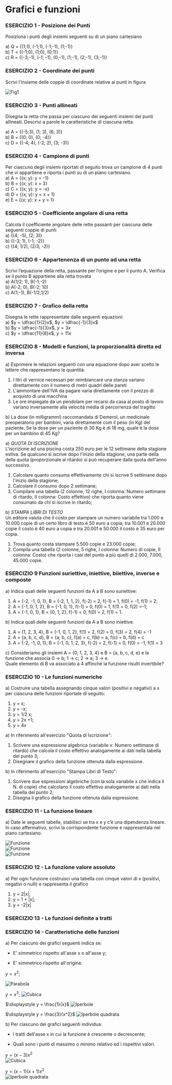 
# Grafici e funzioni

### ESERCIZIO 1 - Posizione dei Punti

Posiziona i punti degli insiemi seguenti su di un piano cartesiano  

a) Q = {(1;1), (-1;1), (-1;-1), (1;-1)}   
b) T = {(-1;0), (1;0), (0;1)}  
c) R = {(-3;-1), (-1; -1), (0;-1), (1;-1), (2;-1), (3;-1)}

### ESERCIZIO 2 - Coordinate dei punti

Scrivi l'insieme delle coppie di coordinate relative ai punti in figura

![Fig1](img\Fig1.png)

### ESERCIZIO 3 - Punti allineati

Disegna la retta che passa per ciascuno dei seguenti insiemi dei punti allineati. Descrivi a parole le caratteristiche di ciascuna retta.  

a) A = {(-5;3), (1; 3), (6; 3)}  
b) B = {(0; 0), (0; -4)}  
c) D = {(-4; 4), (-2; 2), (3; -3)}

### ESERCIZIO 4 - Campione di punti

Per ciascuno degli insiemi riportati di seguito trova un campione di 4 punti che vi appartiene e riporta i punti su di un piano cartesiano.  
a) A = {(x; y): y = -1}  
b) B = {(x; y): x = 3}  
c) C = {(x; y): y = -x}  
d) D = {(x; y): y = x + 1}  
e) E = {(x; y): x + y = 1}

### ESERCIZIO 5 - Coefficiente angolare di una retta

Calcola il coefficiente angolare delle rette passanti per ciascuna delle seguenti coppie di punti  
a) {(4; -5), (2; 3)}  
b) {(-3; 1), (-1; -2)}  
c) {(4; 1/2), (2/3; -2)}  

### ESERCIZIO 6 - Appartenenza di un punto ad una retta

Scrivi l’equazione della retta, passante per l’origine e per il punto A. Verifica se il punto B appartiene alla retta trovata  
a) A(1/2; 1), B(-1;-2)  
b) A(-2; 0), B(-2; 10)   
c) A(1;-1), B(-1/2;1/2)    

### ESERCIZIO 7 - Grafico della retta

Disegna le rette rappresentate dalle seguenti equazioni:  
a) $y = \dfrac{1}{2}x$, $y = \dfrac{-1}{3}x$  
b) $y = \dfrac{-1}{3}x$, $y = 3x$  
c) $y = \dfrac{11}{8}x$, $y = 11 x$  


### ESERCIZIO 8 - Modelli e funzioni, la proporzionalità diretta ed inversa
a) Esprimere le relazioni seguenti con una equazione dopo aver scelto le lettere che rappresentano le quantità:
1. I litri di vernice necessari per reimbiancare una stanza variano direttamente con il numero di metri quadri delle pareti
2. L'ammontare dell'IVA da pagare varia direttamente con il prezzo di acquisto di una macchina
3. Le ore impiegate da un pendolare per recarsi da casa al posto di lavoro variano inversamente alla velocità media di percorrenza del tragitto  

b) La dose (in milligrammi) raccomandata di Demerol, un medicinale preoperatorio per bambini, varia direttamente com il peso (in Kg) del paziente. Se la dose per un paziente di 30 Kg è di 18 mg, quale è la dose per un bambino di 45 Kg?  

a) *QUOTA DI ISCRIZIONE*  
L'iscrizione ad una piscina costa 250 euro per le 12 settimane della stagione estiva. Se qualcuno si iscrive dopo l'inizio della stagione, una parte della della quota (proporzionale al ritardo) si può recuperare dalla quota dell'anno successivo.
1. Calcolare quanto consuma effettivamente chi si iscrive 5 settimane dopo l'inizio della stagione;  
2. Calcolare il consumo dopo 2 settimane;  
3. Compilare una tabella (2 colonne, 12 righe, I colonna: Numero settimane di ritardo, II colonna: Costo effettivo) che riporta quanto viene consumato da chi si iscrive in ritardo;  

b) *STAMPA LIBRI DI TESTO*  
Un editore valuta che il costo per stampare un numero variabile tra 1.000 e 10.000 copie di un certo libro di testo è 50 euro a copia; tra 10.001 e 20.000 copie il costo è 40 euro a copia e tra 20.001 e 50.000 il costo è 35 euro per copia.  
1. Trova quanto costa stampare 5.500 copie e 23.000 copie;
2. Compila una tabella (2 colonne, 5 righe, I colonna: Numero di copie, II colonna: Costo) che riporta i casi del punto a più quelli di 2.000, 7.000, 45.000 copie.  



### ESERCIZIO 9 Funzioni suriettive, iniettive, biiettive, inverse e composte
a) Indica quali delle seguenti funzioni da A a B sono suriettive:  
1. A = {-2, -1, 0, 1}, B = {-2, 1, 1, 2}, f(-2) = 2, f(-1) = 1, f(0) = -1, f(1) = 2;
2. A = {-1, 0, 1, 2}, B = {-1, 0, 1}, f(-1) = 0, f(0) = 1, f(1) = 0, f(2) =-1;
3. A = {-1, 0, 1}, B = {0, 1, 2}, f(-1) = 0, f(0) = 2, f(1) = 1.

b) Indica quali delle seguenti funzioni da A a B sono iniettive.
1. A = {1, 2, 3, 4}, B = {-1, 0, 1, 2}, f(1) = 2, f(2) = 0, f(3) = 2, f(4) = -1
2. A = {a, b, c, d}, B = {a, b, c}, f(a) = c, f(b) = a, f(c) = b, f(d) = c
3. A = {-2, -1, 0, 1}, B = {-1, 0, 1, 2, 3}, f(-2) = 2, f(-1) = 0, f(0) = -1, f(1) = 3

c) Consideriamo gli insiemi A = {0, 1, 2, 3, 4} e B = {a, b, c, d, e} e la funzione che associa 0 -> b; 1 -> c; 2 -> a; 3 -> e.  
Quale elemento di B va associato a 4 affinché la funzione risulti invertibile?

### ESERCIZIO 10 - Le funzioni numeriche
a) Costruire una tabella assegnando cinque valori (positivi e negativi) a x per ciascuna delle funzioni riportate di seguito:
1. y = x;
2. y = -x;
3. y = 1/2 x;
4. y = 2x +1;
5. y = 4x

a) In riferimento all'esercizio "Quota di Iscrizione":
1. Scrivere una espressione algebrica (variabile x: Numero settimane di ritardo) che calcola il costo effettivo analogamente ai dati nella tabella del punto 3;  
2. Disegnare il grafico della funzione ottenuta dalla espressione.

b) In riferimento all'esercizio "Stampa Libri di Testo":
1. Scrivere due espressioni algebriche (con la sola variabile x che indica il N. di copie) che calcolano il costo effettivo analogamente ai dati nella tabella del punto 2;
2. Disegna il grafico della funzione ottenuta dalla espressione.

### ESERCIZIO 11 - La funzione lineare
a) Date le seguenti tabelle, stabilisci se tra x e y c’è una dipendenza lineare. In caso affermativo, scrivi la corrispondente funzione e rappresentala nel piano cartesiano.

![Funzione](img/f1.png)  
![Funzione](img/f2.png)  
![Funzione](img/f3.png)


### ESERCIZIO 12 - La funzione valore assoluto
a) Per ogni funzione costruisci una tabella con cinque valori di x (positivi, negativi o nulli) e rappresenta il grafico
1. y = 2|x|;
2. y = 1 + |x|;
3. y = -2|x|

### ESERCIZIO 13 - Le funzioni definite a tratti




### ESERCIZIO 14 - Caratteristiche delle funzioni
a) Per ciascuno dei grafici seguenti indica se:
* E' simmetrico rispetto all'asse x o all'asse y;

* E' simmetrico rispetto all'origine.

$y = x^2$;

  ![Parabola](img/par.png)  

$y = x^3$;
  ![Cubica](img/cub.png)  

$\displaystyle y = \frac{1}{x}$
  ![Iperbole](img/iper.png)  

$\displaystyle y = \frac{3}{x^2}​$
  ![Iperbole quadrata](img/ip_quad.png)  

b) Per ciascuno dei grafici seguenti individua:  

* I tratti dell'asse x in cui la funzione è crescente o decrescente;

* Quali sono i punti di massimo o minimo relativo ed i rispettivi valori.  

$\displaystyle y = (x - 3)x^2$  
  ![Cubica](img/cub_2.PNG)   

$\displaystyle y = (x-1)(x+1)x^2$  
  ![Iperbole quadrata](img/quad.png)


